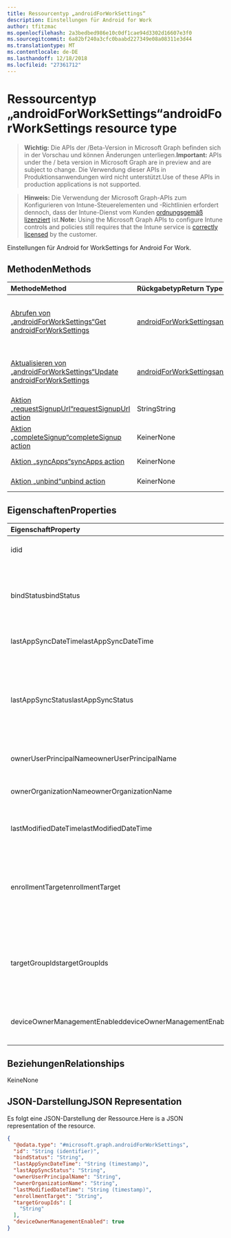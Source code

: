 ```yaml
---
title: Ressourcentyp „androidForWorkSettings“
description: Einstellungen für Android for Work
author: tfitzmac
ms.openlocfilehash: 2a3bedbed986e10c0df1cae94d3302d16607e3f0
ms.sourcegitcommit: 6a82bf240a3cfc0baabd227349e08a08311e3d44
ms.translationtype: MT
ms.contentlocale: de-DE
ms.lasthandoff: 12/18/2018
ms.locfileid: "27361712"
---
```

# <a name="androidforworksettings-resource-type"></a><span data-ttu-id="5f116-103">Ressourcentyp „androidForWorkSettings“</span><span class="sxs-lookup"><span data-stu-id="5f116-103">androidForWorkSettings resource type</span></span>

> <span data-ttu-id="5f116-104">**Wichtig:** Die APIs der /Beta-Version in Microsoft Graph befinden sich in der Vorschau und können Änderungen unterliegen.</span><span class="sxs-lookup"><span data-stu-id="5f116-104">**Important:** APIs under the / beta version in Microsoft Graph are in preview and are subject to change.</span></span> <span data-ttu-id="5f116-105">Die Verwendung dieser APIs in Produktionsanwendungen wird nicht unterstützt.</span><span class="sxs-lookup"><span data-stu-id="5f116-105">Use of these APIs in production applications is not supported.</span></span>

> <span data-ttu-id="5f116-106">**Hinweis:** Die Verwendung der Microsoft Graph-APIs zum Konfigurieren von Intune-Steuerelementen und -Richtlinien erfordert dennoch, dass der Intune-Dienst vom Kunden [ordnungsgemäß lizenziert](https://go.microsoft.com/fwlink/?linkid=839381) ist.</span><span class="sxs-lookup"><span data-stu-id="5f116-106">**Note:** Using the Microsoft Graph APIs to configure Intune controls and policies still requires that the Intune service is [correctly licensed](https://go.microsoft.com/fwlink/?linkid=839381) by the customer.</span></span>

<span data-ttu-id="5f116-107">Einstellungen für Android for Work</span><span class="sxs-lookup"><span data-stu-id="5f116-107">Settings for Android For Work.</span></span>
## <a name="methods"></a><span data-ttu-id="5f116-108">Methoden</span><span class="sxs-lookup"><span data-stu-id="5f116-108">Methods</span></span>
|<span data-ttu-id="5f116-109">Methode</span><span class="sxs-lookup"><span data-stu-id="5f116-109">Method</span></span>|<span data-ttu-id="5f116-110">Rückgabetyp</span><span class="sxs-lookup"><span data-stu-id="5f116-110">Return Type</span></span>|<span data-ttu-id="5f116-111">Beschreibung</span><span class="sxs-lookup"><span data-stu-id="5f116-111">Description</span></span>|
|:---|:---|:---|
|[<span data-ttu-id="5f116-112">Abrufen von „androidForWorkSettings“</span><span class="sxs-lookup"><span data-stu-id="5f116-112">Get androidForWorkSettings</span></span>](../api/intune-androidforwork-androidforworksettings-get.md)|[<span data-ttu-id="5f116-113">androidForWorkSettings</span><span class="sxs-lookup"><span data-stu-id="5f116-113">androidForWorkSettings</span></span>](../resources/intune-androidforwork-androidforworksettings.md)|<span data-ttu-id="5f116-114">Liest Eigenschaften und Beziehungen des Objekts [androidForWorkSettings](../resources/intune-androidforwork-androidforworksettings.md).</span><span class="sxs-lookup"><span data-stu-id="5f116-114">Read properties and relationships of the [androidForWorkSettings](../resources/intune-androidforwork-androidforworksettings.md) object.</span></span>|
|[<span data-ttu-id="5f116-115">Aktualisieren von „androidForWorkSettings“</span><span class="sxs-lookup"><span data-stu-id="5f116-115">Update androidForWorkSettings</span></span>](../api/intune-androidforwork-androidforworksettings-update.md)|[<span data-ttu-id="5f116-116">androidForWorkSettings</span><span class="sxs-lookup"><span data-stu-id="5f116-116">androidForWorkSettings</span></span>](../resources/intune-androidforwork-androidforworksettings.md)|<span data-ttu-id="5f116-117">Aktualisiert die Eigenschaften eines Objekts des Typs [androidForWorkSettings](../resources/intune-androidforwork-androidforworksettings.md).</span><span class="sxs-lookup"><span data-stu-id="5f116-117">Update the properties of a [androidForWorkSettings](../resources/intune-androidforwork-androidforworksettings.md) object.</span></span>|
|[<span data-ttu-id="5f116-118">Aktion „requestSignupUrl“</span><span class="sxs-lookup"><span data-stu-id="5f116-118">requestSignupUrl action</span></span>](../api/intune-androidforwork-androidforworksettings-requestsignupurl.md)|<span data-ttu-id="5f116-119">String</span><span class="sxs-lookup"><span data-stu-id="5f116-119">String</span></span>|<span data-ttu-id="5f116-120">Noch nicht dokumentiert</span><span class="sxs-lookup"><span data-stu-id="5f116-120">Not yet documented</span></span>|
|[<span data-ttu-id="5f116-121">Aktion „completeSignup“</span><span class="sxs-lookup"><span data-stu-id="5f116-121">completeSignup action</span></span>](../api/intune-androidforwork-androidforworksettings-completesignup.md)|<span data-ttu-id="5f116-122">Keiner</span><span class="sxs-lookup"><span data-stu-id="5f116-122">None</span></span>|<span data-ttu-id="5f116-123">Noch nicht dokumentiert</span><span class="sxs-lookup"><span data-stu-id="5f116-123">Not yet documented</span></span>|
|[<span data-ttu-id="5f116-124">Aktion „syncApps“</span><span class="sxs-lookup"><span data-stu-id="5f116-124">syncApps action</span></span>](../api/intune-androidforwork-androidforworksettings-syncapps.md)|<span data-ttu-id="5f116-125">Keiner</span><span class="sxs-lookup"><span data-stu-id="5f116-125">None</span></span>|<span data-ttu-id="5f116-126">Noch nicht dokumentiert</span><span class="sxs-lookup"><span data-stu-id="5f116-126">Not yet documented</span></span>|
|[<span data-ttu-id="5f116-127">Aktion „unbind“</span><span class="sxs-lookup"><span data-stu-id="5f116-127">unbind action</span></span>](../api/intune-androidforwork-androidforworksettings-unbind.md)|<span data-ttu-id="5f116-128">Keiner</span><span class="sxs-lookup"><span data-stu-id="5f116-128">None</span></span>|<span data-ttu-id="5f116-129">Noch nicht dokumentiert</span><span class="sxs-lookup"><span data-stu-id="5f116-129">Not yet documented</span></span>|

## <a name="properties"></a><span data-ttu-id="5f116-130">Eigenschaften</span><span class="sxs-lookup"><span data-stu-id="5f116-130">Properties</span></span>
|<span data-ttu-id="5f116-131">Eigenschaft</span><span class="sxs-lookup"><span data-stu-id="5f116-131">Property</span></span>|<span data-ttu-id="5f116-132">Typ</span><span class="sxs-lookup"><span data-stu-id="5f116-132">Type</span></span>|<span data-ttu-id="5f116-133">Beschreibung</span><span class="sxs-lookup"><span data-stu-id="5f116-133">Description</span></span>|
|:---|:---|:---|
|<span data-ttu-id="5f116-134">id</span><span class="sxs-lookup"><span data-stu-id="5f116-134">id</span></span>|<span data-ttu-id="5f116-135">String</span><span class="sxs-lookup"><span data-stu-id="5f116-135">String</span></span>|<span data-ttu-id="5f116-136">Android for Work-Einstellungsbezeichner.</span><span class="sxs-lookup"><span data-stu-id="5f116-136">The Android for Work settings identifier</span></span>|
|<span data-ttu-id="5f116-137">bindStatus</span><span class="sxs-lookup"><span data-stu-id="5f116-137">bindStatus</span></span>|[<span data-ttu-id="5f116-138">androidForWorkBindStatus</span><span class="sxs-lookup"><span data-stu-id="5f116-138">androidForWorkBindStatus</span></span>](../resources/intune-androidforwork-androidforworkbindstatus.md)|<span data-ttu-id="5f116-139">Status des Mandanten mit der Google EMM-API zu binden.</span><span class="sxs-lookup"><span data-stu-id="5f116-139">Bind status of the tenant with the Google EMM API.</span></span> <span data-ttu-id="5f116-140">Mögliche Werte: sind `notBound`, `bound`, `boundAndValidated` und `unbinding`.</span><span class="sxs-lookup"><span data-stu-id="5f116-140">Possible values are: `notBound`, `bound`, `boundAndValidated`, `unbinding`.</span></span>|
|<span data-ttu-id="5f116-141">lastAppSyncDateTime</span><span class="sxs-lookup"><span data-stu-id="5f116-141">lastAppSyncDateTime</span></span>|<span data-ttu-id="5f116-142">DateTimeOffset</span><span class="sxs-lookup"><span data-stu-id="5f116-142">DateTimeOffset</span></span>|<span data-ttu-id="5f116-143">Zeitpunkt, zu dem zuletzt eine App-Synchronisierung abgeschlossen wurde.</span><span class="sxs-lookup"><span data-stu-id="5f116-143">Last completion time for app sync</span></span>|
|<span data-ttu-id="5f116-144">lastAppSyncStatus</span><span class="sxs-lookup"><span data-stu-id="5f116-144">lastAppSyncStatus</span></span>|[<span data-ttu-id="5f116-145">androidForWorkSyncStatus</span><span class="sxs-lookup"><span data-stu-id="5f116-145">androidForWorkSyncStatus</span></span>](../resources/intune-androidforwork-androidforworksyncstatus.md)|<span data-ttu-id="5f116-146">Letzte Anwendung Sync Ergebnis.</span><span class="sxs-lookup"><span data-stu-id="5f116-146">Last application sync result.</span></span> <span data-ttu-id="5f116-147">Mögliche Werte sind: `success`, `credentialsNotValid`, `androidForWorkApiError`, `managementServiceError`, `unknownError` und `none`.</span><span class="sxs-lookup"><span data-stu-id="5f116-147">Possible values are: `success`, `credentialsNotValid`, `androidForWorkApiError`, `managementServiceError`, `unknownError`, `none`.</span></span>|
|<span data-ttu-id="5f116-148">ownerUserPrincipalName</span><span class="sxs-lookup"><span data-stu-id="5f116-148">ownerUserPrincipalName</span></span>|<span data-ttu-id="5f116-149">String</span><span class="sxs-lookup"><span data-stu-id="5f116-149">String</span></span>|<span data-ttu-id="5f116-150">Besitzer-UPN, der das Unternehmen erstellt hat</span><span class="sxs-lookup"><span data-stu-id="5f116-150">Owner UPN that created the enterprise</span></span>|
|<span data-ttu-id="5f116-151">ownerOrganizationName</span><span class="sxs-lookup"><span data-stu-id="5f116-151">ownerOrganizationName</span></span>|<span data-ttu-id="5f116-152">String</span><span class="sxs-lookup"><span data-stu-id="5f116-152">String</span></span>|<span data-ttu-id="5f116-153">Organisationsname, der beim Android for Work-Onboarding verwendet wird</span><span class="sxs-lookup"><span data-stu-id="5f116-153">Organization name used when onboarding Android for Work</span></span>|
|<span data-ttu-id="5f116-154">lastModifiedDateTime</span><span class="sxs-lookup"><span data-stu-id="5f116-154">lastModifiedDateTime</span></span>|<span data-ttu-id="5f116-155">DateTimeOffset</span><span class="sxs-lookup"><span data-stu-id="5f116-155">DateTimeOffset</span></span>|<span data-ttu-id="5f116-156">Zeitpunkt, zu dem die Android for Work-Einstellungen zuletzt geändert wurden</span><span class="sxs-lookup"><span data-stu-id="5f116-156">Last modification time for Android for Work settings</span></span>|
|<span data-ttu-id="5f116-157">enrollmentTarget</span><span class="sxs-lookup"><span data-stu-id="5f116-157">enrollmentTarget</span></span>|[<span data-ttu-id="5f116-158">androidForWorkEnrollmentTarget</span><span class="sxs-lookup"><span data-stu-id="5f116-158">androidForWorkEnrollmentTarget</span></span>](../resources/intune-androidforwork-androidforworkenrollmenttarget.md)|<span data-ttu-id="5f116-159">Gibt an, welche Benutzer Geräte in Android für die Verwaltung von Geräten registrieren können.</span><span class="sxs-lookup"><span data-stu-id="5f116-159">Indicates which users can enroll devices in Android for Work device management.</span></span> <span data-ttu-id="5f116-160">Mögliche Werte: sind `none`, `all`, `targeted` und `targetedAsEnrollmentRestrictions`.</span><span class="sxs-lookup"><span data-stu-id="5f116-160">Possible values are: `none`, `all`, `targeted`, `targetedAsEnrollmentRestrictions`.</span></span>|
|<span data-ttu-id="5f116-161">targetGroupIds</span><span class="sxs-lookup"><span data-stu-id="5f116-161">targetGroupIds</span></span>|<span data-ttu-id="5f116-162">Zeichenfolgenauflistung</span><span class="sxs-lookup"><span data-stu-id="5f116-162">String collection</span></span>|<span data-ttu-id="5f116-163">Gibt an, welche AAD-Gruppen Geräte in der Android for Work-Geräteverwaltung registrieren dürfen, wenn die Eigenschaft „enrollmentTarget“ auf „Targeted“ gesetzt ist.</span><span class="sxs-lookup"><span data-stu-id="5f116-163">Specifies which AAD groups can enroll devices in Android for Work device management if enrollmentTarget is set to 'Targeted'</span></span>|
|<span data-ttu-id="5f116-164">deviceOwnerManagementEnabled</span><span class="sxs-lookup"><span data-stu-id="5f116-164">deviceOwnerManagementEnabled</span></span>|<span data-ttu-id="5f116-165">Boolesch</span><span class="sxs-lookup"><span data-stu-id="5f116-165">Boolean</span></span>|<span data-ttu-id="5f116-166">Gibt an, ob dieses Konto für Android Besitzer Gerätemanagement mit CloudDPC flighting ist.</span><span class="sxs-lookup"><span data-stu-id="5f116-166">Indicates if this account is flighting for Android Device Owner Management with CloudDPC.</span></span>|

## <a name="relationships"></a><span data-ttu-id="5f116-167">Beziehungen</span><span class="sxs-lookup"><span data-stu-id="5f116-167">Relationships</span></span>
<span data-ttu-id="5f116-168">Keine</span><span class="sxs-lookup"><span data-stu-id="5f116-168">None</span></span>
## <a name="json-representation"></a><span data-ttu-id="5f116-169">JSON-Darstellung</span><span class="sxs-lookup"><span data-stu-id="5f116-169">JSON Representation</span></span>
<span data-ttu-id="5f116-170">Es folgt eine JSON-Darstellung der Ressource.</span><span class="sxs-lookup"><span data-stu-id="5f116-170">Here is a JSON representation of the resource.</span></span>
<!-- {
  "blockType": "resource",
  "keyProperty": "id",
  "@odata.type": "microsoft.graph.androidForWorkSettings"
}
-->
``` json
{
  "@odata.type": "#microsoft.graph.androidForWorkSettings",
  "id": "String (identifier)",
  "bindStatus": "String",
  "lastAppSyncDateTime": "String (timestamp)",
  "lastAppSyncStatus": "String",
  "ownerUserPrincipalName": "String",
  "ownerOrganizationName": "String",
  "lastModifiedDateTime": "String (timestamp)",
  "enrollmentTarget": "String",
  "targetGroupIds": [
    "String"
  ],
  "deviceOwnerManagementEnabled": true
}
```





